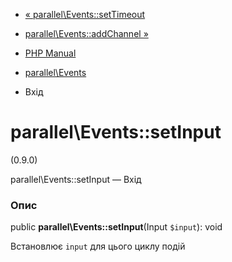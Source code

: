 - [« parallel\Events::setTimeout](parallel-events.settimeout.md)
- [parallel\Events::addChannel »](parallel-events.addchannel.md)

- [PHP Manual](index.md)
- [parallel\Events](class.parallel-events.md)
-   Вхід

# parallel\Events::setInput

(0.9.0)

parallel\Events::setInput — Вхід

### Опис

public **parallel\Events::setInput**(Input `$input`): void

Встановлює `input` для цього циклу подій
